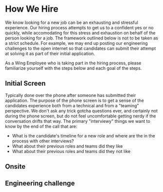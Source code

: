 # How We Hire
We know looking for a new job can be an exhausting and stressful experience. Our hiring process attempts to get us to a confident yes or no quickly, while accomodating for this stress and exhaustion on behalf of the person looking for a job. The framework outlined below is not to be taken as a strict schedule. For example, we may end up posting our engineering challenges to the open internet so that candidates can submit their attempt at solving it as part of their initial application. 

As a Wing Employee who is taking part in the hiring process, please familiarize yourself with the steps below and each goal of the steps. 

## Initial Screen
Typically done over the phone after someone has submitted their application. The purpose of the phone screen is to get a sense of the candidates experience both from a technical and from a "teaming" perspective. We don't ask any trick gotcha questions ever, and certainly not during the phone screen, but do not feel uncomfortable getting nerdy if the conversation drifts that way. The primary "interviewy" things we want to know by the end of the call that are:
 - What is the candidate's timeline for a new role and where are the in the process with other interviews?
 - What about their previous roles and teams did they like
 - What about their previous roles and teams did they not like

## Onsite

## Engineering challenge
